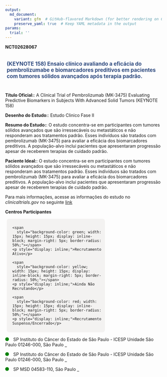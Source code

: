 ```yaml
---
output: 
  md_document:
    variant: gfm  # GitHub-flavored Markdown (for better rendering on GitHub)
    preserve_yaml: true  # Keep YAML metadata in the output
params:
  trial: ''
---
```


**NCT02628067**

<div style="padding: 5px; font-size: 1.20em; font-weight: bold; color: #2E4A7F; text-align: left; margin-bottom: 20px">

(KEYNOTE 158) Ensaio clínico avaliando a eficácia do pembrolizumabe e
biomarcadores preditivos em pacientes com tumores sólidos avançados após
terapia padrão.

</div>

**Título Oficial:**: A Clinical Trial of Pembrolizumab (MK-3475)
Evaluating Predictive Biomarkers in Subjects With Advanced Solid Tumors
(KEYNOTE 158)

**Desenho do Estudo:**: Estudo Clinico Fase II

**Resumo do Estudo:**: O estudo concentra-se em participantes com
tumores sólidos avançados que são irressecáveis ou metastáticos e não
responderam aos tratamentos padrão. Esses indivíduos são tratados com
pembrolizumab (MK-3475) para avaliar a eficácia dos biomarcadores
preditivos. A população-alvo inclui pacientes que apresentaram
progressão apesar de receberem terapias de cuidado padrão.

**Paciente Ideal:**: O estudo concentra-se em participantes com tumores
sólidos avançados que são irressecáveis ou metastáticos e não
responderam aos tratamentos padrão. Esses indivíduos são tratados com
pembrolizumab (MK-3475) para avaliar a eficácia dos biomarcadores
preditivos. A população-alvo inclui pacientes que apresentaram
progressão apesar de receberem terapias de cuidado padrão.

Para mais informações, acesse as informações do estudo no
*clinicaltrials.gov* no seguinte
[link](https://clinicaltrials.gov/ct2/show/NCT02628067)

**Centros Participantes**

<div style="margin-bottom: 8px; margin-left: 5px; padding: 8px; max-width: 300px; background-color: #f3f2f1; border-radius: 8px;">

<div style="margin-left: 10px;">

    <span 
      style="background-color: green; width: 15px; height: 15px; display: inline-block; margin-right: 5px; border-radius: 50%;"></span>
    <p style="display: inline;">Recrutamento Ativo</p>

</div>

<div style="margin-left: 10px;">

    <span 
      style="background-color: yellow; width: 15px; height: 15px; display: inline-block; margin-right: 5px; border-radius: 50%;"></span>
    <p style="display: inline;">Ainda Não Recrutando</p>

</div>

<div style="margin-left: 10px;">

    <span 
      style="background-color: red; width: 15px; height: 15px; display: inline-block; margin-right: 5px; border-radius: 50%;"></span>
    <p style="display: inline;">Recrutamento Suspenso/Encerrado</p>

</div>

</div>

<span style="display: inline-block; width: 12px; height: 12px; border-radius: 50%; margin-right: 10px; padding-bottom: 0px; background-color: green;"></span>
SP Instituto do Câncer do Estado de São Paulo - ICESP Unidade São Paulo
01246-000, São Paulo
<span style="color: #2E4A7F; text-decoration: none; font-weight: 500; font-size: 0.8">[REPORTAR
ERRO](https://flazar.shinyapps.io/formsapp?study_nct_id=NCT02628067&location_id=X20241024113616823NCT02628067&location_full_name=Instituto%20do%20C%C3%A2ncer%20do%20Estado%20de%20S%C3%A3o%20Paulo%20-%20ICESP%20Unidade%20S%C3%A3o%20Paulo%2C%2001246-000%2C%20S%C3%A3o%20Paulo&form_type=Reportar%20Erro)</span>

<span style="display: inline-block; width: 12px; height: 12px; border-radius: 50%; margin-right: 10px; padding-bottom: 0px; background-color: green;"></span>
SP Instituto do Câncer do Estado de São Paulo - ICESP Unidade São Paulo
01246-000, São Paulo
<span style="color: #2E4A7F; text-decoration: none; font-weight: 500; font-size: 0.8">[REPORTAR
ERRO](https://flazar.shinyapps.io/formsapp?study_nct_id=NCT02628067&location_id=X20241024113616NCT02628067&location_full_name=Instituto%20do%20C%C3%A2ncer%20do%20Estado%20de%20S%C3%A3o%20Paulo%20-%20ICESP%20Unidade%20S%C3%A3o%20Paulo%2C%2001246-000%2C%20S%C3%A3o%20Paulo&form_type=Reportar%20Erro)</span>

<span style="display: inline-block; width: 12px; height: 12px; border-radius: 50%; margin-right: 10px; padding-bottom: 0px; background-color: green;"></span>
SP MSD 04583-110, São Paulo
<span style="color: #2E4A7F; text-decoration: none; font-weight: 500; font-size: 0.8">[REPORTAR
ERRO](https://flazar.shinyapps.io/formsapp?study_nct_id=NCT02628067&location_id=MSDBRASILSAOPAULOBRAZIL&location_full_name=MSD%2C%2004583-110%2C%20S%C3%A3o%20Paulo&form_type=Reportar%20Erro)</span>
